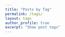 ```yaml
---
title: "Posts by Tag"
permalink: /tags/
layout: tags
author_profile: true
excerpt: "Show post tags"
---
```

